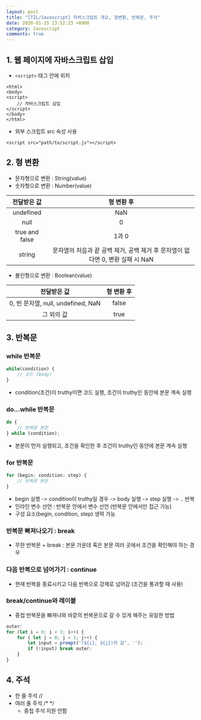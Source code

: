 ```yaml
---
layout: post
title: "[TIL/Javascript] 자바스크립트 개요, 형변환, 반복문, 주석"
date: 2020-01-25 23:52:23 +0900
category: Javascript
comments: true
---
```


## 1. 웹 페이지에 자바스크립트 삽입

* `<script>` 태그 안에 위치

```
<html>
<body>
<script>
    // 자바스크립트 삽입
</script>
</body>
</html>
```

* 외부 스크립트 src 속성 사용

```
<script src="path/to/script.js"></script>
```

## 2. 형 변환
* 문자형으로 변환 : String(value)
* 숫자형으로 변환 : Number(value)

|전달받은 값|형 변환 후|
|:---:|:---:|
|undefined|NaN|
|null|0|
|true and false|1과 0|
|string|문자열의 처음과 끝 공백 제거, 공백 제거 후 문자열이 없다면 0, 변환 실패 시 NaN|

* 불린형으로 변환 : Boolean(value)

|전달받은 값|형 변환 후|
|:---:|:---:|
|0, 빈 문자열, null, undefined, NaN|false|
|그 외의 값|true|

## 3. 반복문
### while 반복문

```javascript
while(condition) {
	// 코드 (body)
}

```
* condition(조건)이 truthy이면 코드 실행, 조건이 truthy인 동안에 본문 계속 실행

### do...while 반복문
```javascript
do {
	// 반복문 본문
} while (condition);
```
* 본문이 먼저 실행되고, 조건을 확인한 후 조건이 truthy인 동안에 본문 계속 실행

### for 반복문
```javascript
for (begin; condition; step) {
	// 반복문 본문
}
```
* begin 실행
-> condition이 truthy일 경우 -> body 실행 -> step 실행
-> .. 반복
* 인라인 변수 선언 : 반복문 안에서 변수 선언 (반복문 안에서만 접근 가능)
* 구성 요소(begin, condition, step) 생략 가능

### 반복문 빠져나오기 : break
* 무한 반복문 + break : 본문 가운데 혹은 본문 여러 곳에서 조건을 확인해야 하는 경우

### 다음 반복으로 넘어가기 : continue
* 현재 반복을 종료시키고 다음 반복으로 강제로 넘어감 (조건을 통과할 때 사용)

### break/continue와 레이블
* 중첩 반복문을 빠져나와 바깥의 반복문으로 갈 수 있게 해주는 유일한 방법

```javascript
outer:
for (let i = 0; i < 3; i++) { 
	for ( let j = 0; j < 3; j++) {
		let input = prompt('(${i}, ${j})의 값', '');
		if (!input) break outer;
	}
}
```

## 4. 주석
* 한 줄 주석  //
* 여러 줄 주석  /* */
  * 중첩 주석 지원 안함